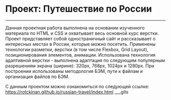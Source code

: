 # Проект: Путешествие по России
___

Данная проектная работа выполнена на основании изученного материала по HTML и CSS и охватывает весь основной курс верстки. Проект представляет собой одностраничный сайт и рассказывает о интересных местах в России, которые можно посетить. Применены технологии разметки, верстки (в том числе Flexbox, Grid Layout), позиционирования элементов, анимации. Использована технология адаптивной верстки - выполнена адаптация по следующим популярным разрешениям экрана (ширине): 320px, 768px, 1024px и 1280px.
При построении использованы методология БЭМ, пути к файлам и организация файлов по БЭМ.

С данным проектом можно ознакомиться по следующей ссылке: https://rotckinan.github.io/russian-travel/index.html
___gits 